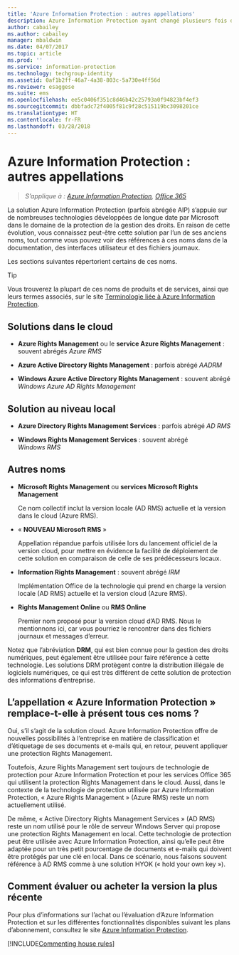 ```yaml
---
title: 'Azure Information Protection : autres appellations'
description: Azure Information Protection ayant changé plusieurs fois d’appellation, il est possible que vous le connaissiez sous un autre nom.
author: cabailey
ms.author: cabailey
manager: mbaldwin
ms.date: 04/07/2017
ms.topic: article
ms.prod: ''
ms.service: information-protection
ms.technology: techgroup-identity
ms.assetid: 0af1b2ff-46a7-4a38-803c-5a730e4ff56d
ms.reviewer: esaggese
ms.suite: ems
ms.openlocfilehash: ee5c0406f351c8d46b42c25793a0f94823bf4ef3
ms.sourcegitcommit: dbbfadc72f4005f81c9f28c515119bc3098201ce
ms.translationtype: HT
ms.contentlocale: fr-FR
ms.lasthandoff: 03/28/2018
---
```

# <a name="azure-information-protection---also-known-as-"></a>Azure Information Protection : autres appellations

>*S’applique à : [Azure Information Protection](https://azure.microsoft.com/pricing/details/information-protection), [Office 365](http://download.microsoft.com/download/E/C/F/ECF42E71-4EC0-48FF-AA00-577AC14D5B5C/Azure_Information_Protection_licensing_datasheet_EN-US.pdf)*

La solution Azure Information Protection (parfois abrégée AIP) s’appuie sur de nombreuses technologies développées de longue date par Microsoft dans le domaine de la protection de la gestion des droits. En raison de cette évolution, vous connaissez peut-être cette solution par l’un de ses anciens noms, tout comme vous pouvez voir des références à ces noms dans de la documentation, des interfaces utilisateur et des fichiers journaux. 

Les sections suivantes répertorient certains de ces noms.

> [!TIP]
> Vous trouverez la plupart de ces noms de produits et de services, ainsi que leurs termes associés, sur le site [Terminologie liée à Azure Information Protection](../get-started/terminology.md).

## <a name="cloud-based-solutions"></a>Solutions dans le cloud

- **Azure Rights Management** ou le **service Azure Rights Management** : souvent abrégés *Azure RMS*

- **Azure Active Directory Rights Management** : parfois abrégé *AADRM*

- **Windows Azure Active Directory Rights Management** : souvent abrégé *Windows Azure AD Rights Management*

## <a name="on-premises-solutions"></a>Solution au niveau local

- **Azure Directory Rights Management Services** : parfois abrégé *AD RMS*

- **Windows Rights Management Services** : souvent abrégé *Windows RMS*

## <a name="other-names"></a>Autres noms

- **Microsoft Rights Management** ou **services Microsoft Rights Management**
    
    Ce nom collectif inclut la version locale (AD RMS) actuelle et la version dans le cloud (Azure RMS).

- « **NOUVEAU Microsoft RMS** »
    
    Appellation répandue parfois utilisée lors du lancement officiel de la version cloud, pour mettre en évidence la facilité de déploiement de cette solution en comparaison de celle de ses prédécesseurs locaux.

- **Information Rights Management** : souvent abrégé *IRM*
    
    Implémentation Office de la technologie qui prend en charge la version locale (AD RMS) actuelle et la version cloud (Azure RMS). 

- **Rights Management Online** ou **RMS Online**
    
    Premier nom proposé pour la version cloud d’AD RMS. Nous le mentionnons ici, car vous pourriez le rencontrer dans des fichiers journaux et messages d’erreur.

Notez que l’abréviation **DRM**, qui est bien connue pour la gestion des droits numériques, peut également être utilisée pour faire référence à cette technologie. Les solutions DRM protègent contre la distribution illégale de logiciels numériques, ce qui est très différent de cette solution de protection des informations d’entreprise. 

## <a name="does-azure-information-protection-now-replace-all-these-names"></a>L’appellation « Azure Information Protection » remplace-t-elle à présent tous ces noms ?

Oui, s’il s’agit de la solution cloud. Azure Information Protection offre de nouvelles possibilités à l’entreprise en matière de classification et d’étiquetage de ses documents et e-mails qui, en retour, peuvent appliquer une protection Rights Management. 

Toutefois, Azure Rights Management sert toujours de technologie de protection pour Azure Information Protection et pour les services Office 365 qui utilisent la protection Rights Management dans le cloud. Aussi, dans le contexte de la technologie de protection utilisée par Azure Information Protection, « Azure Rights Management » (Azure RMS) reste un nom actuellement utilisé.

De même, « Active Directory Rights Management Services » (AD RMS) reste un nom utilisé pour le rôle de serveur Windows Server qui propose une protection Rights Management en local. Cette technologie de protection peut être utilisée avec Azure Information Protection, ainsi qu’elle peut être adaptée pour un très petit pourcentage de documents et e-mails qui doivent être protégés par une clé en local. Dans ce scénario, nous faisons souvent référence à AD RMS comme à une solution HYOK (« hold your own key »).

## <a name="how-to-evaluate-or-purchase-the-latest-version"></a>Comment évaluer ou acheter la version la plus récente

Pour plus d’informations sur l’achat ou l’évaluation d’Azure Information Protection et sur les différentes fonctionnalités disponibles suivant les plans d’abonnement, consultez le site [Azure Information Protection](https://www.microsoft.com/cloud-platform/azure-information-protection).

[!INCLUDE[Commenting house rules](../includes/houserules.md)]